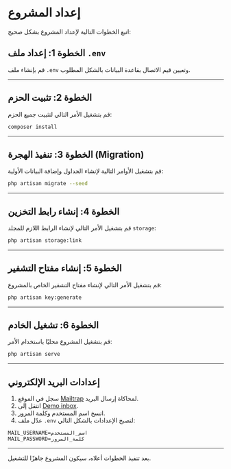 # إعداد المشروع

اتبع الخطوات التالية لإعداد المشروع بشكل صحيح:

## الخطوة 1: إعداد ملف `.env`
قم بإنشاء ملف `.env` وتعيين قيم الاتصال بقاعدة البيانات بالشكل المطلوب.

---

## الخطوة 2: تثبيت الحزم
قم بتشغيل الأمر التالي لتثبيت جميع الحزم:
```bash
composer install
```

---

## الخطوة 3: تنفيذ الهجرة (Migration)
قم بتشغيل الأوامر التالية لإنشاء الجداول وإضافة البيانات الأولية:
```bash
php artisan migrate --seed
```

---

## الخطوة 4: إنشاء رابط التخزين
قم بتشغيل الأمر التالي لإنشاء الرابط اللازم للمجلد `storage`:
```bash
php artisan storage:link
```

---

## الخطوة 5: إنشاء مفتاح التشفير
قم بتشغيل الأمر التالي لإنشاء مفتاح التشفير الخاص بالمشروع:
```bash
php artisan key:generate
```

---

## الخطوة 6: تشغيل الخادم
قم بتشغيل المشروع محليًا باستخدام الأمر:
```bash
php artisan serve
```

---

## إعدادات البريد الإلكتروني
1. سجل في الموقع [Mailtrap](https://mailtrap.io) لمحاكاة إرسال البريد.
2. انتقل إلى [Demo inbox](https://mailtrap.io/inboxes/).
3. انسخ اسم المستخدم وكلمة المرور.
4. عدّل ملف `.env` لتصبح الإعدادات بالشكل التالي:
```dotenv
MAIL_USERNAME=اسم_المستخدم
MAIL_PASSWORD=كلمة_المرور
```

---

بعد تنفيذ الخطوات أعلاه، سيكون المشروع جاهزًا للتشغيل.
